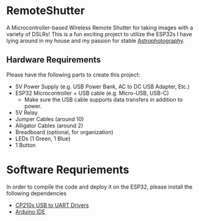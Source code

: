 # RemoteShutter
 A Microcontroller-based Wireless Remote Shutter for taking images with a variety of DSLRs! This is a fun exciting project to utilize the ESP32s I have lying around in my house and my passion for stable [Astrophotography](https://timothydo.me/astrronomy/photography).
## Hardware Requirements
Please have the following parts to create this project: 
- 5V Power Supply (e.g. USB Power Bank, AC to DC USB Adapter, Etc.)
- ESP32 Microcontroller + USB cable (e.g. Micro-USB, USB-C)
    - Make sure the USB cable supports data transfers in addition to power.
- 5V Relay
- Jumper Cables (around 10)
- Alligator Cables (around 2)
- Breadboard (optional, for organization)
- LEDs (1 Green, 1 Blue)
- 1 Button
# Software Requriements
In order to compile the code and deploy it on the ESP32, please install the following dependencies 
- [CP210x USB to UART Drivers](https://www.silabs.com/developer-tools/usb-to-uart-bridge-vcp-drivers)
- [Arduino IDE](https://www.arduino.cc/en/software)